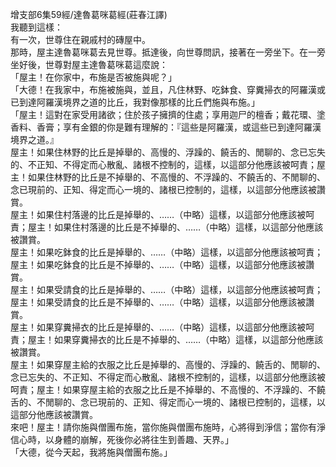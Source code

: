 增支部6集59經/達魯葛咪葛經(莊春江譯)  
我聽到這樣：  
有一次，世尊住在親戚村的磚屋中。  
那時，屋主達魯葛咪葛去見世尊。抵達後，向世尊問訊，接著在一旁坐下。在一旁坐好後，世尊對屋主達魯葛咪葛這麼說：  
「屋主！在你家中，布施是否被施與呢？」  
「大德！在我家中，布施被施與，並且，凡住林野、吃鉢食、穿糞掃衣的阿羅漢或已到達阿羅漢境界之道的比丘，我對像那樣的比丘們施與布施。」  
「屋主！這對在家受用諸欲；住於孩子擁擠的住處；享用迦尸的檀香；戴花環、塗香料、香膏；享有金銀的你是難有理解的：『這些是阿羅漢，或這些已到達阿羅漢境界之道。』  
屋主！如果住林野的比丘是掉舉的、高慢的、浮躁的、饒舌的、閒聊的、念已忘失的、不正知、不得定而心散亂、諸根不控制的，這樣，以這部分他應該被呵責；屋主！如果住林野的比丘是不掉舉的、不高慢的、不浮躁的、不饒舌的、不閒聊的、念已現前的、正知、得定而心一境的、諸根已控制的，這樣，以這部分他應該被讚賞。  
屋主！如果住村落邊的比丘是掉舉的、……（中略）這樣，以這部分他應該被呵責；屋主！如果住村落邊的比丘是不掉舉的、……（中略）這樣，以這部分他應該被讚賞。  
屋主！如果吃鉢食的比丘是掉舉的、……（中略）這樣，以這部分他應該被呵責；屋主！如果吃鉢食的比丘是不掉舉的、……（中略）這樣，以這部分他應該被讚賞。  
屋主！如果受請食的比丘是掉舉的、……（中略）這樣，以這部分他應該被呵責；屋主！如果受請食的比丘是不掉舉的、……（中略）這樣，以這部分他應該被讚賞。  
屋主！如果穿糞掃衣的比丘是掉舉的、……（中略）這樣，以這部分他應該被呵責；屋主！如果穿糞掃衣的比丘是不掉舉的、……（中略）這樣，以這部分他應該被讚賞。  
屋主！如果穿屋主給的衣服之比丘是掉舉的、高慢的、浮躁的、饒舌的、閒聊的、念已忘失的、不正知、不得定而心散亂、諸根不控制的，這樣，以這部分他應該被呵責；屋主！如果穿屋主給的衣服之比丘是不掉舉的、不高慢的、不浮躁的、不饒舌的、不閒聊的、念已現前的、正知、得定而心一境的、諸根已控制的，這樣，以這部分他應該被讚賞。  
來吧！屋主！請你施與僧團布施，當你施與僧團布施時，心將得到淨信；當你有淨信心時，以身體的崩解，死後你必將往生到善趣、天界。」  
「大德，從今天起，我將施與僧團布施。」  
  
  
